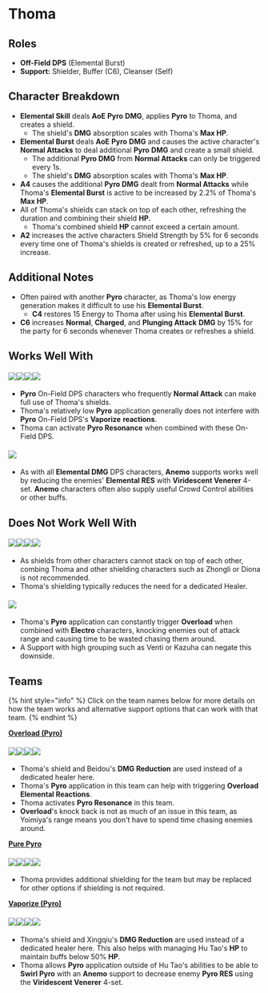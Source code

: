 # Thoma

## Roles

* **Off-Field DPS** (Elemental Burst)
* **Support:** Shielder, Buffer (C6), Cleanser (Self)

## Character Breakdown

* **Elemental Skill** deals **AoE** **Pyro** **DMG**, applies **Pyro** to Thoma, and creates a shield.
  * The shield's **DMG** absorption scales with Thoma's **Max HP**.
* **Elemental Burst** deals **AoE** **Pyro** **DMG** and causes the active character's **Normal Attacks** to deal additional **Pyro** **DMG** and create a small shield.
  * The additional **Pyro DMG** from **Normal Attacks** can only be triggered every 1s.
  * The shield's **DMG** absorption scales with Thoma's **Max HP**.
* **A4** causes the additional **Pyro DMG** dealt from **Normal Attacks** while Thoma's **Elemental Burst** is active to be increased by 2.2% of Thoma's **Max HP**.
* All of Thoma's shields can stack on top of each other, refreshing the duration and combining their shield **HP.**
  * Thoma's combined shield **HP** cannot exceed a certain amount.
* **A2** increases the active characters Shield Strength by 5% for 6 seconds every time one of Thoma's shields is created or refreshed, up to a 25% increase.

## Additional Notes

* Often paired with another **Pyro** character, as Thoma's low energy generation makes it difficult to use his **Elemental Burst**.
  * **C4** restores 15 Energy to Thoma after using his **Elemental Burst**.
* **C6** increases **Normal**, **Charged**, and **Plunging Attack** **DMG** by 15% for the party for 6 seconds whenever Thoma creates or refreshes a shield.

## Works Well With

#### ![](../../.gitbook/assets/ui\_avataricon\_yanfei.png)![](../../.gitbook/assets/ui\_avataricon\_yoimiya.png)![](../../.gitbook/assets/ui\_avataricon\_hutao.png)![](../../.gitbook/assets/ui\_avataricon\_diluc.png)

* **Pyro** On-Field DPS characters who frequently **Normal Attack** can make full use of Thoma's shields.
* Thoma's relatively low **Pyro** application generally does not interfere with **Pyro** On-Field DPS's **Vaporize** **reactions**.
* Thoma can activate **Pyro Resonance** when combined with these On-Field DPS.

#### ![](../../.gitbook/assets/ui\_icon\_anemo.webp)

* As with all **Elemental DMG** DPS characters, **Anemo** supports works well by reducing the enemies' **Elemental RES** with **Viridescent Venerer** 4-set. **Anemo** characters often also supply useful Crowd Control abilities or other buffs.

## Does Not Work Well With

#### ![](../../.gitbook/assets/ui\_avataricon\_zhongli.png)![](../../.gitbook/assets/ui\_avataricon\_diona.png)![](../../.gitbook/assets/ui\_avataricon\_kokomi.png)![](../../.gitbook/assets/ui\_avataricon\_barbara.png)

* As shields from other characters cannot stack on top of each other, combing Thoma and other shielding characters such as Zhongli or Diona is not recommended.
* Thoma's shielding typically reduces the need for a dedicated Healer.

#### ![](../../.gitbook/assets/ui\_icon\_electro.webp)

* Thoma's **Pyro** application can constantly trigger **Overload** when combined with **Electro** characters, knocking enemies out of attack range and causing time to be wasted chasing them around.
* A Support with high grouping such as Venti or Kazuha can negate this downside.

## Teams

{% hint style="info" %}
Click on the team names below for more details on how the team works and alternative support options that can work with that team.
{% endhint %}

[**Overload (Pyro)**](../../teams/overload.md)

#### ![](../../.gitbook/assets/ui\_avataricon\_yoimiya.png)![](../../.gitbook/assets/ui\_avataricon\_fischl.png)![](../../.gitbook/assets/ui\_avataricon\_beidou.png)![](../../.gitbook/assets/ui\_avataricon\_thoma.png)

* Thoma's shield and Beidou's **DMG Reduction** are used instead of a dedicated healer here.
* Thoma's **Pyro** application in this team can help with triggering **Overload Elemental Reactions**.
* Thoma activates **Pyro Resonance** in this team.
* **Overload**'s knock back is not as much of an issue in this team, as Yoimiya's range means you don't have to spend time chasing enemies around.

[**Pure Pyro**](../../teams/pure-pyro.md)

#### ![](../../.gitbook/assets/ui\_avataricon\_yanfei.png)![](../../.gitbook/assets/ui\_avataricon\_thoma.png)![](../../.gitbook/assets/ui\_avataricon\_kazuha.png)![](../../.gitbook/assets/ui\_avataricon\_bennett.png)

* Thoma provides additional shielding for the team but may be replaced for other options if shielding is not required.

[**Vaporize (Pyro)**](../../teams/reverse-vaporize.md)

#### ![](../../.gitbook/assets/ui\_avataricon\_hutao.png)![](../../.gitbook/assets/ui\_avataricon\_xingqiu.png)![](../../.gitbook/assets/ui\_avataricon\_kazuha.png)![](../../.gitbook/assets/ui\_avataricon\_thoma.png)

* Thoma's shield and Xingqiu's **DMG Reduction** are used instead of a dedicated healer here. This also helps with managing Hu Tao's **HP** to maintain buffs below 50% **HP**.
* Thoma allows **Pyro** application outside of Hu Tao's abilities to be able to **Swirl Pyro** with an **Anemo** support to decrease enemy **Pyro RES** using the **Viridescent Venerer** 4-set.
